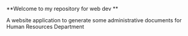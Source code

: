 **Welcome to my repository for web dev **

A website application to generate some administrative documents for Human Resources Department

